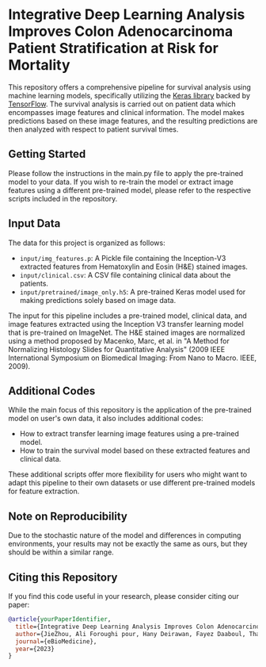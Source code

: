 # Integrative Deep Learning Analysis Improves Colon Adenocarcinoma Patient Stratification at Risk for Mortality

This repository offers a comprehensive pipeline for survival analysis using machine learning models, specifically utilizing the [Keras library](https://keras.io/) backed by [TensorFlow](https://www.tensorflow.org/). The survival analysis is carried out on patient data which encompasses image features and clinical information. The model makes predictions based on these image features, and the resulting predictions are then analyzed with respect to patient survival times.

## Getting Started

Please follow the instructions in the main.py file to apply the pre-trained model to your data. If you wish to re-train the model or extract image features using a different pre-trained model, please refer to the respective scripts included in the repository.

## Input Data

The data for this project is organized as follows:

- `input/img_features.p`: A Pickle file containing the Inception-V3 extracted features from Hematoxylin and Eosin (H&E) stained images.
- `input/clinical.csv`: A CSV file containing clinical data about the patients.
- `input/pretrained/image_only.h5`: A pre-trained Keras model used for making predictions solely based on image data.

The input for this pipeline includes a pre-trained model, clinical data, and image features extracted using the Inception V3 transfer learning model that is pre-trained on ImageNet. The H&E stained images are normalized using a method proposed by Macenko, Marc, et al. in "A Method for Normalizing Histology Slides for Quantitative Analysis" (2009 IEEE International Symposium on Biomedical Imaging: From Nano to Macro. IEEE, 2009). 

## Additional Codes

While the main focus of this repository is the application of the pre-trained model on user's own data, it also includes additional codes: 

- How to extract transfer learning image features using a pre-trained model.
- How to train the survival model based on these extracted features and clinical data.

These additional scripts offer more flexibility for users who might want to adapt this pipeline to their own datasets or use different pre-trained models for feature extraction.

## Note on Reproducibility

Due to the stochastic nature of the model and differences in computing environments, your results may not be exactly the same as ours, but they should be within a similar range.


## Citing this Repository

If you find this code useful in your research, please consider citing our paper:

```bibtex
@article{yourPaperIdentifier,
  title={Integrative Deep Learning Analysis Improves Colon Adenocarcinoma Patient Stratification at Risk for Mortality},
  author={JieZhou, Ali Foroughi pour, Hany Deirawan, Fayez Daaboul, Thazin Nwe Aung, Rafic Beydoun, Fahad Shabbir Ahmed, Jeffrey H.Chuang},
  journal={eBioMedicine},
  year={2023}
}
